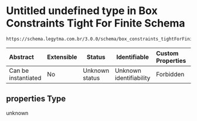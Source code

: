 # Untitled undefined type in Box Constraints Tight For Finite Schema

```txt
https://schema.legytma.com.br/3.0.0/schema/box_constraints_tightForFinite.schema.json#/properties
```




| Abstract            | Extensible | Status         | Identifiable            | Custom Properties | Additional Properties | Access Restrictions | Defined In                                                                                                                  |
| :------------------ | ---------- | -------------- | ----------------------- | :---------------- | --------------------- | ------------------- | --------------------------------------------------------------------------------------------------------------------------- |
| Can be instantiated | No         | Unknown status | Unknown identifiability | Forbidden         | Allowed               | none                | [box_constraints_tightForFinite.schema.json\*](../schema/box_constraints_tightForFinite.schema.json) |

## properties Type

unknown
